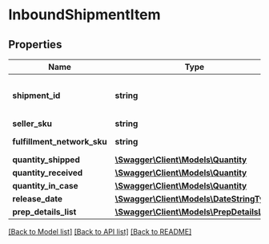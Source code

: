# InboundShipmentItem

## Properties
Name | Type | Description | Notes
------------ | ------------- | ------------- | -------------
**shipment_id** | **string** | A shipment identifier originally returned by the createInboundShipmentPlan operation. | [optional] 
**seller_sku** | **string** | The seller SKU of the item. | 
**fulfillment_network_sku** | **string** | Amazon&#x27;s fulfillment network SKU of the item. | [optional] 
**quantity_shipped** | [**\Swagger\Client\Models\Quantity**](Quantity.md) |  | 
**quantity_received** | [**\Swagger\Client\Models\Quantity**](Quantity.md) |  | [optional] 
**quantity_in_case** | [**\Swagger\Client\Models\Quantity**](Quantity.md) |  | [optional] 
**release_date** | [**\Swagger\Client\Models\DateStringType**](DateStringType.md) |  | [optional] 
**prep_details_list** | [**\Swagger\Client\Models\PrepDetailsList**](PrepDetailsList.md) |  | [optional] 

[[Back to Model list]](../../README.md#documentation-for-models) [[Back to API list]](../../README.md#documentation-for-api-endpoints) [[Back to README]](../../README.md)

